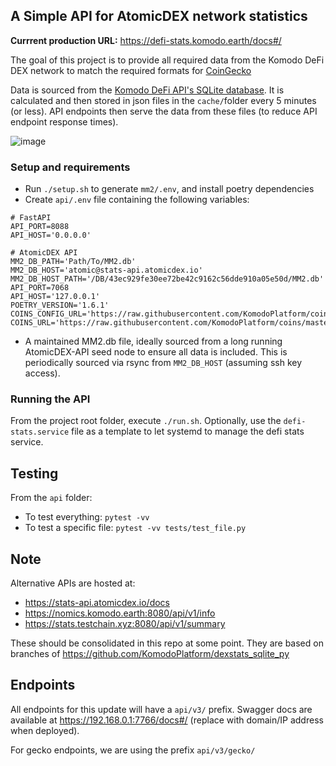 ## A Simple API for AtomicDEX network statistics

**Currrent production URL:** https://defi-stats.komodo.earth/docs#/

The goal of this project is to provide all required data from the Komodo DeFi DEX network to match the required formats for [CoinGecko](https://docs.google.com/document/d/1v27QFoQq1SKT3Priq3aqPgB70Xd_PnDzbOCiuoCyixw/edit?usp=sharing)

Data is sourced from the [Komodo DeFi API's SQLite database](https://developers.komodoplatform.com/basic-docs/atomicdex/atomicdex-tutorials/query-the-mm2-database.html#my-swaps). It is calculated and then stored in json files in the `cache/`folder every 5 minutes (or less). API endpoints then serve the data from these files (to reduce API endpoint response times).

![image](https://user-images.githubusercontent.com/24797699/109954887-7030db00-7d14-11eb-9b4d-b384082c0705.png)


### Setup and requirements

- Run `./setup.sh` to generate `mm2/.env`, and install poetry dependencies
- Create `api/.env` file containing the following variables:

```
# FastAPI
API_PORT=8088
API_HOST='0.0.0.0'

# AtomicDEX API
MM2_DB_PATH='Path/To/MM2.db'
MM2_DB_HOST='atomic@stats-api.atomicdex.io'
MM2_DB_HOST_PATH='/DB/43ec929fe30ee72be42c9162c56dde910a05e50d/MM2.db'
API_PORT=7068
API_HOST='127.0.0.1'
POETRY_VERSION='1.6.1'
COINS_CONFIG_URL='https://raw.githubusercontent.com/KomodoPlatform/coins/master/utils/coins_config.json'
COINS_URL='https://raw.githubusercontent.com/KomodoPlatform/coins/master/coins'
```
- A maintained MM2.db file, ideally sourced from a long running AtomicDEX-API seed node to ensure all data is included. This is periodically sourced via rsync from `MM2_DB_HOST` (assuming ssh key access).


### Running the API
From the project root folder, execute `./run.sh`.
Optionally, use the `defi-stats.service` file as a template to let systemd to manage the defi stats service.

## Testing
From the `api` folder:
- To test everything: `pytest -vv`
- To test a specific file: `pytest -vv tests/test_file.py`


## Note
Alternative APIs are hosted at:
- https://stats-api.atomicdex.io/docs
- https://nomics.komodo.earth:8080/api/v1/info
- https://stats.testchain.xyz:8080/api/v1/summary

These should be consolidated in this repo at some point. They are based on branches of https://github.com/KomodoPlatform/dexstats_sqlite_py


## Endpoints

All endpoints for this update will have a `api/v3/` prefix. Swagger docs are available at https://192.168.0.1:7766/docs#/ (replace with domain/IP address when deployed).

For gecko endpoints, we are using the prefix `api/v3/gecko/`

